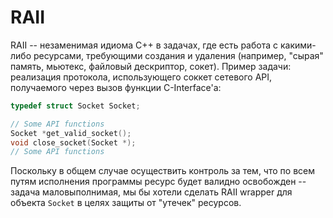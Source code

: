 # RAII

RAII -- незаменимая идиома C++ в задачах, где есть работа с какими-либо ресурсами, требующими создания и удаления (например, "сырая" память, мьютекс, файловый дескриптор, сокет). Пример задачи: реализация протокола, использующего соккет сетевого API, получаемого через вызов функции C-Interface'a:

```c++
typedef struct Socket Socket;

// Some API functions
Socket *get_valid_socket();
void close_socket(Socket *);
// Some API functions

```

Поскольку в общем случае осуществить контроль за тем, что по всем путям исполнения программы ресурс будет валидно освобожден -- задача маловыполнимая, мы бы хотели сделать RAII wrapper для объекта `Socket` в целях защиты от "утечек"  ресурсов.  